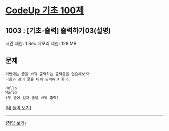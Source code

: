 # [CodeUp 기초 100제](https://codeup.kr/problem.php)

## 1003 : [기초-출력] 출력하기03(설명)

시간 제한: 1 Sec  메모리 제한: 128 MB

## 문제

    이번에는 줄을 바꿔 출력하는 출력문을 연습해보자.
    다음과 같이 줄을 바꿔 출력해야 한다.

    Hello
    World
    (두 줄에 걸쳐 줄을 바꿔 출력)

[[내 풀이 보기]](https://github.com/flexboni/code_up/blob/master/1003/myCode.cpp)

---

[(정답 보기)](https://codeup.kr/showsource.php?id=425000)
